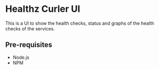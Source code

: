 # Healthz Curler UI

This is a UI to show the health checks, status and graphs of the health checks of the services.

## Pre-requisites

- Node.js
- NPM
